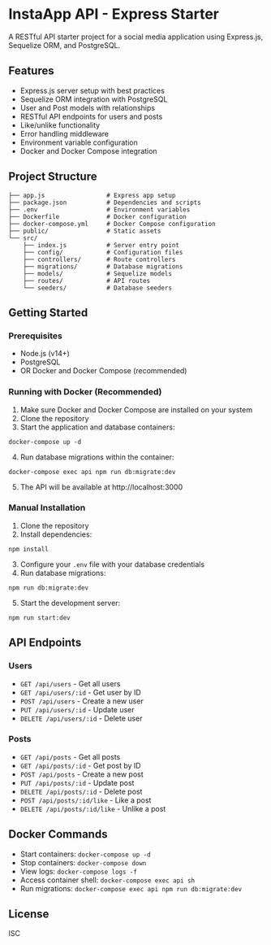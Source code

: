 # InstaApp API - Express Starter

A RESTful API starter project for a social media application using Express.js, Sequelize ORM, and PostgreSQL.

## Features

* Express.js server setup with best practices
* Sequelize ORM integration with PostgreSQL
* User and Post models with relationships
* RESTful API endpoints for users and posts
* Like/unlike functionality
* Error handling middleware
* Environment variable configuration
* Docker and Docker Compose integration

## Project Structure

```
├── app.js                 # Express app setup
├── package.json           # Dependencies and scripts
├── .env                   # Environment variables
├── Dockerfile             # Docker configuration
├── docker-compose.yml     # Docker Compose configuration
├── public/                # Static assets
└── src/
    ├── index.js           # Server entry point
    ├── config/            # Configuration files
    ├── controllers/       # Route controllers
    ├── migrations/        # Database migrations
    ├── models/            # Sequelize models
    ├── routes/            # API routes
    └── seeders/           # Database seeders
```

## Getting Started

### Prerequisites

* Node.js (v14+)
* PostgreSQL
* OR Docker and Docker Compose (recommended)

### Running with Docker (Recommended)

1. Make sure Docker and Docker Compose are installed on your system
2. Clone the repository
3. Start the application and database containers:

```
docker-compose up -d
```

4. Run database migrations within the container:

```
docker-compose exec api npm run db:migrate:dev
```

5. The API will be available at http://localhost:3000

### Manual Installation

1. Clone the repository
2. Install dependencies:
   

```
npm install
```

3. Configure your `.env` file with your database credentials
4. Run database migrations:
   

```
npm run db:migrate:dev
```

5. Start the development server:
   

```
npm run start:dev
```

## API Endpoints

### Users

* `GET /api/users` - Get all users
* `GET /api/users/:id` - Get user by ID
* `POST /api/users` - Create a new user
* `PUT /api/users/:id` - Update user
* `DELETE /api/users/:id` - Delete user

### Posts

* `GET /api/posts` - Get all posts
* `GET /api/posts/:id` - Get post by ID
* `POST /api/posts` - Create a new post
* `PUT /api/posts/:id` - Update post
* `DELETE /api/posts/:id` - Delete post
* `POST /api/posts/:id/like` - Like a post
* `DELETE /api/posts/:id/like` - Unlike a post

## Docker Commands

* Start containers: `docker-compose up -d`
* Stop containers: `docker-compose down`
* View logs: `docker-compose logs -f`
* Access container shell: `docker-compose exec api sh`
* Run migrations: `docker-compose exec api npm run db:migrate:dev`

## License

ISC

